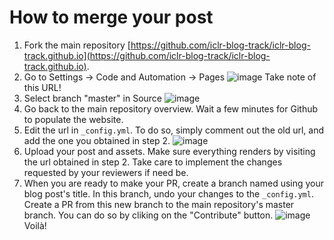 # How to merge your post

1. Fork the main repository [https://github.com/iclr-blog-track/iclr-blog-track.github.io](https://github.com/iclr-blog-track/iclr-blog-track.github.io).
2. Go to Settings -> Code and Automation -> Pages ![image](https://user-images.githubusercontent.com/31974070/159055234-5ec4861e-87ca-459c-8093-ba9fd943d42c.png) Take note of this URL!
3. Select branch "master" in Source ![image](https://user-images.githubusercontent.com/31974070/159055294-e38e9dc8-6053-4fe7-8a04-307272198403.png)
4. Go back to the main repository overview. Wait a few minutes for Github to populate the website.
5. Edit the url in `_config.yml`. To do so, simply comment out the old url, and add the one you obtained in step 2. ![image](https://user-images.githubusercontent.com/31974070/159060707-6e6526ea-387c-4074-9102-76bcb540f9ed.png)
6. Upload your post and assets. Make sure everything renders by visiting the url obtained in step 2. Take care to implement the changes requested by your reviewers if need be.
7. When you are ready to make your PR, create a branch named using your blog post's title. In this branch, undo your changes to the `_config.yml`. Create a PR from this new branch to the main repository's master branch. You can do so by cliking on the "Contribute" button. ![image](https://user-images.githubusercontent.com/31974070/159061624-b0a85c3c-6ce1-4228-9178-cfc8185aef91.png) Voilà!
